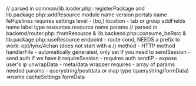 
// parsed in common/lib.loader.php::registerPackage and lib.package.php::addResource
module
  name
  version
  portals
    name
      fePipelines
      requires
  settings
    level - (bo,)
    location - tab or group
    addFields
      name
        label
        type
  resources
    resource
      name
      params // parsed in backend/router.php::fromResource & lib.backend.php::consume_beRsrc & lib.package.php::useResource
        endpoint - route cond, NEEDS a prefix to work: opt/lynx/4chan (does not start with a /)
        method - HTTP method
        handlerFile - automatically generated, only set if you need to
        sendSession - send auth if we have it
        requireSession - requires auth
        sendIP - expose user's ip
        unwrapData - meta/data wrapper
        requires - array of params needed
        params - querystring/postdata or map type (querystring/formData) =>name
        cacheSettings
        formData
